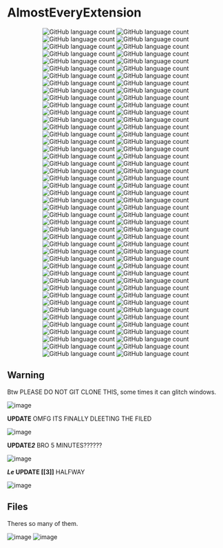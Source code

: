 ﻿# AlmostEveryExtension

<p align=center>
<img alt="GitHub language count" src="https://img.shields.io/github/languages/count/PatoFlamejanteTV/AlmostEveryExtension">
<img alt="GitHub language count" src="https://img.shields.io/github/languages/count/PatoFlamejanteTV/AlmostEveryExtension">
<img alt="GitHub language count" src="https://img.shields.io/github/languages/count/PatoFlamejanteTV/AlmostEveryExtension">
<img alt="GitHub language count" src="https://img.shields.io/github/languages/count/PatoFlamejanteTV/AlmostEveryExtension">
<img alt="GitHub language count" src="https://img.shields.io/github/languages/count/PatoFlamejanteTV/AlmostEveryExtension">
<img alt="GitHub language count" src="https://img.shields.io/github/languages/count/PatoFlamejanteTV/AlmostEveryExtension">
<img alt="GitHub language count" src="https://img.shields.io/github/languages/count/PatoFlamejanteTV/AlmostEveryExtension">
<img alt="GitHub language count" src="https://img.shields.io/github/languages/count/PatoFlamejanteTV/AlmostEveryExtension">
<img alt="GitHub language count" src="https://img.shields.io/github/languages/count/PatoFlamejanteTV/AlmostEveryExtension">
<img alt="GitHub language count" src="https://img.shields.io/github/languages/count/PatoFlamejanteTV/AlmostEveryExtension">
<img alt="GitHub language count" src="https://img.shields.io/github/languages/count/PatoFlamejanteTV/AlmostEveryExtension">
<img alt="GitHub language count" src="https://img.shields.io/github/languages/count/PatoFlamejanteTV/AlmostEveryExtension">
<img alt="GitHub language count" src="https://img.shields.io/github/languages/count/PatoFlamejanteTV/AlmostEveryExtension">
<img alt="GitHub language count" src="https://img.shields.io/github/languages/count/PatoFlamejanteTV/AlmostEveryExtension">
<img alt="GitHub language count" src="https://img.shields.io/github/languages/count/PatoFlamejanteTV/AlmostEveryExtension">
<img alt="GitHub language count" src="https://img.shields.io/github/languages/count/PatoFlamejanteTV/AlmostEveryExtension">
<img alt="GitHub language count" src="https://img.shields.io/github/languages/count/PatoFlamejanteTV/AlmostEveryExtension">
<img alt="GitHub language count" src="https://img.shields.io/github/languages/count/PatoFlamejanteTV/AlmostEveryExtension">
<img alt="GitHub language count" src="https://img.shields.io/github/languages/count/PatoFlamejanteTV/AlmostEveryExtension">
<img alt="GitHub language count" src="https://img.shields.io/github/languages/count/PatoFlamejanteTV/AlmostEveryExtension">
<img alt="GitHub language count" src="https://img.shields.io/github/languages/count/PatoFlamejanteTV/AlmostEveryExtension">
<img alt="GitHub language count" src="https://img.shields.io/github/languages/count/PatoFlamejanteTV/AlmostEveryExtension">
<img alt="GitHub language count" src="https://img.shields.io/github/languages/count/PatoFlamejanteTV/AlmostEveryExtension">
<img alt="GitHub language count" src="https://img.shields.io/github/languages/count/PatoFlamejanteTV/AlmostEveryExtension">
<img alt="GitHub language count" src="https://img.shields.io/github/languages/count/PatoFlamejanteTV/AlmostEveryExtension">
<img alt="GitHub language count" src="https://img.shields.io/github/languages/count/PatoFlamejanteTV/AlmostEveryExtension">
<img alt="GitHub language count" src="https://img.shields.io/github/languages/count/PatoFlamejanteTV/AlmostEveryExtension">
<img alt="GitHub language count" src="https://img.shields.io/github/languages/count/PatoFlamejanteTV/AlmostEveryExtension">
<img alt="GitHub language count" src="https://img.shields.io/github/languages/count/PatoFlamejanteTV/AlmostEveryExtension">
<img alt="GitHub language count" src="https://img.shields.io/github/languages/count/PatoFlamejanteTV/AlmostEveryExtension">
<img alt="GitHub language count" src="https://img.shields.io/github/languages/count/PatoFlamejanteTV/AlmostEveryExtension">
<img alt="GitHub language count" src="https://img.shields.io/github/languages/count/PatoFlamejanteTV/AlmostEveryExtension">
<img alt="GitHub language count" src="https://img.shields.io/github/languages/count/PatoFlamejanteTV/AlmostEveryExtension">
<img alt="GitHub language count" src="https://img.shields.io/github/languages/count/PatoFlamejanteTV/AlmostEveryExtension">
<img alt="GitHub language count" src="https://img.shields.io/github/languages/count/PatoFlamejanteTV/AlmostEveryExtension">
<img alt="GitHub language count" src="https://img.shields.io/github/languages/count/PatoFlamejanteTV/AlmostEveryExtension">
<img alt="GitHub language count" src="https://img.shields.io/github/languages/count/PatoFlamejanteTV/AlmostEveryExtension">
<img alt="GitHub language count" src="https://img.shields.io/github/languages/count/PatoFlamejanteTV/AlmostEveryExtension">
<img alt="GitHub language count" src="https://img.shields.io/github/languages/count/PatoFlamejanteTV/AlmostEveryExtension">
<img alt="GitHub language count" src="https://img.shields.io/github/languages/count/PatoFlamejanteTV/AlmostEveryExtension">
<img alt="GitHub language count" src="https://img.shields.io/github/languages/count/PatoFlamejanteTV/AlmostEveryExtension">
<img alt="GitHub language count" src="https://img.shields.io/github/languages/count/PatoFlamejanteTV/AlmostEveryExtension">
<img alt="GitHub language count" src="https://img.shields.io/github/languages/count/PatoFlamejanteTV/AlmostEveryExtension">
<img alt="GitHub language count" src="https://img.shields.io/github/languages/count/PatoFlamejanteTV/AlmostEveryExtension">
<img alt="GitHub language count" src="https://img.shields.io/github/languages/count/PatoFlamejanteTV/AlmostEveryExtension">
<img alt="GitHub language count" src="https://img.shields.io/github/languages/count/PatoFlamejanteTV/AlmostEveryExtension">
<img alt="GitHub language count" src="https://img.shields.io/github/languages/count/PatoFlamejanteTV/AlmostEveryExtension">
<img alt="GitHub language count" src="https://img.shields.io/github/languages/count/PatoFlamejanteTV/AlmostEveryExtension">
<img alt="GitHub language count" src="https://img.shields.io/github/languages/count/PatoFlamejanteTV/AlmostEveryExtension">
<img alt="GitHub language count" src="https://img.shields.io/github/languages/count/PatoFlamejanteTV/AlmostEveryExtension">
<img alt="GitHub language count" src="https://img.shields.io/github/languages/count/PatoFlamejanteTV/AlmostEveryExtension">
<img alt="GitHub language count" src="https://img.shields.io/github/languages/count/PatoFlamejanteTV/AlmostEveryExtension">
<img alt="GitHub language count" src="https://img.shields.io/github/languages/count/PatoFlamejanteTV/AlmostEveryExtension">
<img alt="GitHub language count" src="https://img.shields.io/github/languages/count/PatoFlamejanteTV/AlmostEveryExtension">
<img alt="GitHub language count" src="https://img.shields.io/github/languages/count/PatoFlamejanteTV/AlmostEveryExtension">
<img alt="GitHub language count" src="https://img.shields.io/github/languages/count/PatoFlamejanteTV/AlmostEveryExtension">
<img alt="GitHub language count" src="https://img.shields.io/github/languages/count/PatoFlamejanteTV/AlmostEveryExtension">
<img alt="GitHub language count" src="https://img.shields.io/github/languages/count/PatoFlamejanteTV/AlmostEveryExtension">
<img alt="GitHub language count" src="https://img.shields.io/github/languages/count/PatoFlamejanteTV/AlmostEveryExtension">
<img alt="GitHub language count" src="https://img.shields.io/github/languages/count/PatoFlamejanteTV/AlmostEveryExtension">
<img alt="GitHub language count" src="https://img.shields.io/github/languages/count/PatoFlamejanteTV/AlmostEveryExtension">
<img alt="GitHub language count" src="https://img.shields.io/github/languages/count/PatoFlamejanteTV/AlmostEveryExtension">
<img alt="GitHub language count" src="https://img.shields.io/github/languages/count/PatoFlamejanteTV/AlmostEveryExtension">
<img alt="GitHub language count" src="https://img.shields.io/github/languages/count/PatoFlamejanteTV/AlmostEveryExtension">
<img alt="GitHub language count" src="https://img.shields.io/github/languages/count/PatoFlamejanteTV/AlmostEveryExtension">
<img alt="GitHub language count" src="https://img.shields.io/github/languages/count/PatoFlamejanteTV/AlmostEveryExtension">
<img alt="GitHub language count" src="https://img.shields.io/github/languages/count/PatoFlamejanteTV/AlmostEveryExtension">
<img alt="GitHub language count" src="https://img.shields.io/github/languages/count/PatoFlamejanteTV/AlmostEveryExtension">
<img alt="GitHub language count" src="https://img.shields.io/github/languages/count/PatoFlamejanteTV/AlmostEveryExtension">
<img alt="GitHub language count" src="https://img.shields.io/github/languages/count/PatoFlamejanteTV/AlmostEveryExtension">
<img alt="GitHub language count" src="https://img.shields.io/github/languages/count/PatoFlamejanteTV/AlmostEveryExtension">
<img alt="GitHub language count" src="https://img.shields.io/github/languages/count/PatoFlamejanteTV/AlmostEveryExtension">
<img alt="GitHub language count" src="https://img.shields.io/github/languages/count/PatoFlamejanteTV/AlmostEveryExtension">
<img alt="GitHub language count" src="https://img.shields.io/github/languages/count/PatoFlamejanteTV/AlmostEveryExtension">
<img alt="GitHub language count" src="https://img.shields.io/github/languages/count/PatoFlamejanteTV/AlmostEveryExtension">
<img alt="GitHub language count" src="https://img.shields.io/github/languages/count/PatoFlamejanteTV/AlmostEveryExtension">
<img alt="GitHub language count" src="https://img.shields.io/github/languages/count/PatoFlamejanteTV/AlmostEveryExtension">
<img alt="GitHub language count" src="https://img.shields.io/github/languages/count/PatoFlamejanteTV/AlmostEveryExtension">
<img alt="GitHub language count" src="https://img.shields.io/github/languages/count/PatoFlamejanteTV/AlmostEveryExtension">
<img alt="GitHub language count" src="https://img.shields.io/github/languages/count/PatoFlamejanteTV/AlmostEveryExtension">
<img alt="GitHub language count" src="https://img.shields.io/github/languages/count/PatoFlamejanteTV/AlmostEveryExtension">
<img alt="GitHub language count" src="https://img.shields.io/github/languages/count/PatoFlamejanteTV/AlmostEveryExtension">
<img alt="GitHub language count" src="https://img.shields.io/github/languages/count/PatoFlamejanteTV/AlmostEveryExtension">
<img alt="GitHub language count" src="https://img.shields.io/github/languages/count/PatoFlamejanteTV/AlmostEveryExtension">
<img alt="GitHub language count" src="https://img.shields.io/github/languages/count/PatoFlamejanteTV/AlmostEveryExtension">
<img alt="GitHub language count" src="https://img.shields.io/github/languages/count/PatoFlamejanteTV/AlmostEveryExtension">
<img alt="GitHub language count" src="https://img.shields.io/github/languages/count/PatoFlamejanteTV/AlmostEveryExtension">
<img alt="GitHub language count" src="https://img.shields.io/github/languages/count/PatoFlamejanteTV/AlmostEveryExtension">
<img alt="GitHub language count" src="https://img.shields.io/github/languages/count/PatoFlamejanteTV/AlmostEveryExtension">
<img alt="GitHub language count" src="https://img.shields.io/github/languages/count/PatoFlamejanteTV/AlmostEveryExtension">
</p>

## Warning

Btw PLEASE DO NOT GIT CLONE THIS, some times it can glitch windows.

![image](https://github.com/user-attachments/assets/a56cebcd-797e-4b7d-9ac1-95523dd3ee65)

**UPDATE** OMFG ITS FINALLY DLEETING THE FILED

![image](https://github.com/user-attachments/assets/e7a32dd1-efc8-4b6c-952d-950ad36087d1)

**UPDATE*2*** BRO 5 MINUTES??????

![image](https://github.com/user-attachments/assets/bc9c409b-dec6-471d-aa03-02e11866360e)

***Le* UPDATE [[3]]** HALFWAY

![image](https://github.com/user-attachments/assets/c8da271e-eccb-4463-9efe-8ccfa2ccc0f8)

## Files

Theres so many of them.

![image](https://github.com/user-attachments/assets/881355ff-5300-4370-9ac9-e1d24b534713)
![image](https://github.com/user-attachments/assets/02d7f37d-aaef-4760-b394-4187d9ab2c56)
